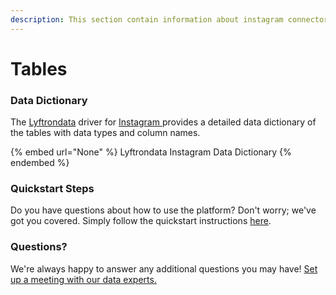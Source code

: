 ```yaml
---
description: This section contain information about instagram connector tables information
---
```


# Tables

### Data Dictionary

The [Lyftrondata](https://www.lyftrondata.com/) driver for [Instagram](None/)[ ](https://www.lyftrondata.com/integration/instagram/)provides a detailed data dictionary of the tables with data types and column names.

{% embed url="None" %}
Lyftrondata Instagram Data Dictionary
{% endembed %}

### Quickstart Steps

Do you have questions about how to use the platform? Don't worry; we've got you covered. Simply follow the quickstart instructions [here](../README.md).

### Questions? <a href="#questions" id="questions"></a>

We're always happy to answer any additional questions you may have! [Set up a meeting with our data experts.](https://www.lyftrondata.com/book-a-meeting/)

